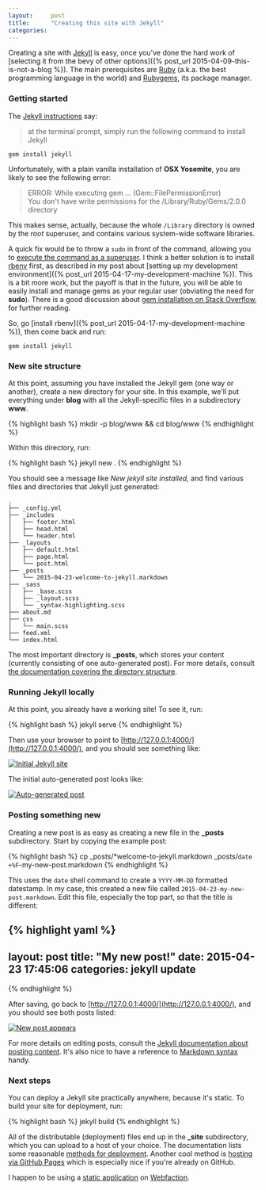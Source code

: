 ```yaml
---
layout:     post
title:      "Creating this site with Jekyll"
categories: 
---
```

Creating a site with [Jekyll](http://jekyllrb.com/) is easy, once you've done the hard work of [selecting it from the bevy of other options]({% post_url 2015-04-09-this-is-not-a-blog %}). The main prerequisites are [Ruby](http://www.ruby-lang.org/) (a.k.a. the best programming language in the world) and [Rubygems](http://rubygems.org/), its package manager.

### Getting started

The [Jekyll instructions](http://jekyllrb.com/docs/installation/) say:

> at the terminal prompt, simply run the following command to install Jekyll

    gem install jekyll

Unfortunately, with a plain vanilla installation of **OSX Yosemite**, you are likely to see the following error:

> ERROR:  While executing gem ... (Gem::FilePermissionError)  
> You don't have write permissions for the /Library/Ruby/Gems/2.0.0 directory

This makes sense, actually, because the whole `/Library` directory is owned by the *root* superuser, and contains various system-wide software libraries.

A quick fix would be to throw a `sudo` in front of the command, allowing you to [execute the command as a superuser](https://developer.apple.com/library/mac/documentation/Darwin/Reference/ManPages/man8/sudo.8.html). I think a better solution is to install [rbenv](https://github.com/sstephenson/rbenv) first, as described in my post about [setting up my development environment]({% post_url 2015-04-17-my-development-machine %}). This is a bit more work, but the payoff is that in the future, you will be able to easily install and manage gems as your regular user (obviating the need for **sudo**). There is a good discussion about [gem installation on Stack Overflow](http://stackoverflow.com/questions/2119064/sudo-gem-install-or-gem-install-and-gem-locations), for further reading.

So, go [install rbenv]({% post_url 2015-04-17-my-development-machine %}), then come back and run:

    gem install jekyll

### New site structure

At this point, assuming you have installed the Jekyll gem (one way or another), create a new directory for your site. In this example, we'll put everything under **blog** with all the Jekyll-specific files in a subdirectory **www**.

{% highlight bash %}
mkdir -p blog/www && cd blog/www
{% endhighlight %}

Within this directory, run:

{% highlight bash %}
jekyll new .
{% endhighlight %}

You should see a message like *New jekyll site installed,* and find various files and directories that Jekyll just generated:

    .
    ├── _config.yml
    ├── _includes
    │   ├── footer.html
    │   ├── head.html
    │   └── header.html
    ├── _layouts
    │   ├── default.html
    │   ├── page.html
    │   └── post.html
    ├── _posts
    │   └── 2015-04-23-welcome-to-jekyll.markdown
    ├── _sass
    │   ├── _base.scss
    │   ├── _layout.scss
    │   └── _syntax-highlighting.scss
    ├── about.md
    ├── css
    │   └── main.scss
    ├── feed.xml
    └── index.html

The most important directory is **_posts**, which stores your content (currently consisting of one auto-generated post). For more details, consult [the documentation covering the directory structure](http://jekyllrb.com/docs/structure/).

### Running Jekyll locally

At this point, you already have a working site! To see it, run:

{% highlight bash %}
jekyll serve
{% endhighlight %}

Then use your browser to point to [http://127.0.0.1:4000/](http://127.0.0.1:4000/), and you should see something like:

[![Initial Jekyll site](/assets/images/2015-04-23-174635-initial-jekyll-site.png "Initial Jekyll site")](/assets/images/2015-04-23-174635-initial-jekyll-site.png)

The initial auto-generated post looks like:

[![Auto-generated post](/assets/images/2015-04-23-174749-auto-generated-post.png "Auto-generated post")](/assets/images/2015-04-23-174749-auto-generated-post.png)

### Posting something new

Creating a new post is as easy as creating a new file in the **_posts** subdirectory. Start by copying the example post:

{% highlight bash %}
cp _posts/*welcome-to-jekyll.markdown _posts/`date +%F`-my-new-post.markdown
{% endhighlight %}

This uses the `date` shell command to create a `YYYY-MM-DD` formatted datestamp. In my case, this created a new file called `2015-04-23-my-new-post.markdown`. Edit this file, especially the top part, so that the title is different:

{% highlight yaml %}
---
layout: post
title:  "My new post!"
date:   2015-04-23 17:45:06
categories: jekyll update
---
{% endhighlight %}

After saving, go back to [http://127.0.0.1:4000/](http://127.0.0.1:4000/), and you should see both posts listed:

[![New post appears](/assets/images/2015-04-23-180003-new-post-appears.png "New post appears")](/assets/images/2015-04-23-180003-new-post-appears.png)

For more details on editing posts, consult the [Jekyll documentation about posting content](http://jekyllrb.com/docs/posts/). It's also nice to have a reference to [Markdown syntax](http://daringfireball.net/projects/markdown/syntax) handy.

### Next steps

You can deploy a Jekyll site practically anywhere, because it's static. To build your site for deployment, run:

{% highlight bash %}
jekyll build
{% endhighlight %}

All of the distributable (deployment) files end up in the **_site** subdirectory, which you can upload to a host of your choice. The documentation lists some reasonable [methods for deployment](http://jekyllrb.com/docs/deployment-methods/). Another cool method is [hosting via GitHub Pages](http://jekyllrb.com/docs/github-pages/) which is especially nice if you're already on GitHub.

I happen to be using a [static application](https://docs.webfaction.com/software/static.html) on [Webfaction](https://www.webfaction.com/).
